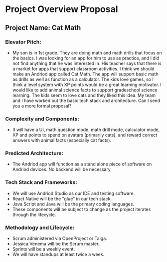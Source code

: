 
# Project Overview Proposal

## Project Name: Cat Math

### Elevator Pitch:

* My son is in 1st grade. They are doing math and math drills that focus on the basics. I was looking for an app for him to use as practice, and I did not find anything that he was interested in. His teacher says that there is a market for apps that support classroom activities. I think we should make an Andriod app called Cat Math. The app will support basic math as drills as well as function as a calculator. The kids love games, so I think a level system with XP points would be a great learning motivator. I would like to add animal science facts to support gradeschool science learning. The kids seem to love cats and they liked this idea. My team and I have worked out the basic tech stack and architecture. Can I send you a more formal proposal?
	
### Complexity and Components:

* It will have a UI, math question mode, math drill mode, calculator mode, XP and points to spend on avatars (primarily cats), and reward correct answers with animal facts (especially cat facts). 

### Predicted Architecture:

* The Andriod app will function as a stand alone piece of software on Andriod devices. No backend will be necessary.

### Tech Stack and Frameworks:

* We will use Andriod Studio as our IDE and testing software. 
* React Native will be the "glue" in our tech stack.
* Java Script and Java will be the primary coding languages.
* These components will be subject to change as the project iterates through the lifecycle.

### Methodology and Lifecycle:

* Scrum administered via OpenProject or Taiga. 
* Jessica Venema will be the Scrum master.
* Sprints will be a weekly event.
* We will have standups at least twice a week.


